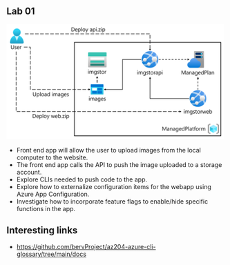 ## Lab 01
![Architecture diagram depicting a user building a web application on Azure platform as a service offering.](./media/Lab01-Diagram.png)

* Front end app will allow the user to upload images from the local computer to the website.
* The front end app calls the API to push the image uploaded to a storage account.
* Explore CLIs needed to push code to the app.
* Explore how to externalize configuration items for the webapp using Azure App Configuration.
* Investigate how to incorporate feature flags to enable/hide specific functions in the app.

## Interesting links
* https://github.com/bervProject/az204-azure-cli-glossary/tree/main/docs
